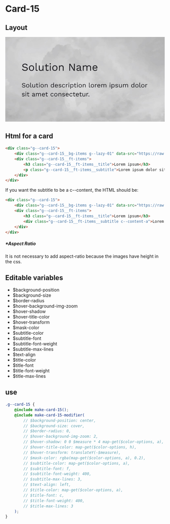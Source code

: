 # Card-15

## Layout

![alt text][card-15]

[card-15]: /src/img/global-components/card/card-15.jpg

## Html for a card

```html
<div class="g--card-15">
    <div class="g--card-15__bg-items g--lazy-01" data-src="https://raw.githubusercontent.com/team-thunderfoot/ui/main/src/img/global-components/bg-placeholder.jpg"></div>
    <div class="g--card-15__ft-items">
        <h3 class="g--card-15__ft-items__title">Lorem ipsum</h3>
        <p class="g--card-15__ft-items__subtitle">Lorem ipsum dolor sit amet.</p>
    </div>
</div>
```

If you want the subtitle to be a c--content, the HTML should be:

```html
<div class="g--card-15">
    <div class="g--card-15__bg-items g--lazy-01" data-src="https://raw.githubusercontent.com/team-thunderfoot/ui/main/src/img/global-components/bg-placeholder.jpg"></div>
    <div class="g--card-15__ft-items">
        <h3 class="g--card-15__ft-items__title">Lorem ipsum</h3>
        <div class="g--card-15__ft-items__subtitle c--content-a">Lorem ipsum dolor sit amet.</div>
    </div>
</div>
```

##### \*Aspect Ratio

It is not necessary to add aspect-ratio because the images have height in the css.

## Editable variables

-   $background-position
-   $background-size
-   $border-radius
-   $hover-background-img-zoom
-   $hover-shadow
-   $hover-title-color
-   $hover-transform
-   $mask-color
-   $subtitle-color
-   $subtitle-font
-   $subtitle-font-weight
-   $subtitle-max-lines
-   $text-align
-   $title-color
-   $title-font
-   $title-font-weight
-   $title-max-lines

## use

```scss
.g--card-15 {
    @include make-card-15();
    @include make-card-15-modifier(
        // $background-position: center,
        // $background-size: cover,
        // $border-radius: 0,
        // $hover-background-img-zoom: 2,
        // $hover-shadow: 0 0 $measure * 4 map-get($color-options, a),
        // $hover-title-color: map-get($color-options, h),
        // $hover-transform: translateY(-$measure),
        // $mask-color: rgba(map-get($color-options, a), 0.2),
        // $subtitle-color: map-get($color-options, a),
        // $subtitle-font: f,
        // $subtitle-font-weight: 400,
        // $subtitle-max-lines: 3,
        // $text-align: left,
        // $title-color: map-get($color-options, a),
        // $title-font: c,
        // $title-font-weight: 400,
        // $title-max-lines: 3
    );
}
```
